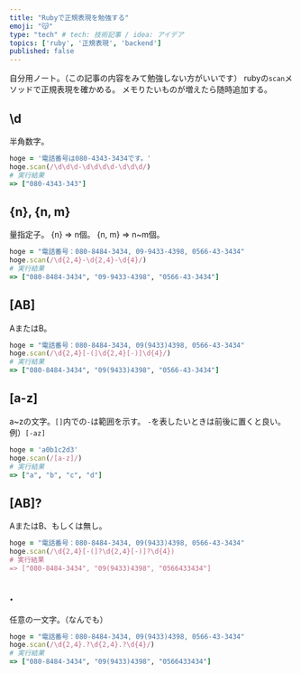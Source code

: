 ```yaml
---
title: "Rubyで正規表現を勉強する"
emoji: "😽"
type: "tech" # tech: 技術記事 / idea: アイデア
topics: ['ruby', '正規表現', 'backend']
published: false
---
```

自分用ノート。（この記事の内容をみて勉強しない方がいいです）
rubyの`scan`メソッドで正規表現を確かめる。
メモりたいものが増えたら随時追加する。
## \d
半角数字。
```ruby
hoge = '電話番号は080-4343-3434です。'
hoge.scan(/\d\d\d-\d\d\d\d-\d\d\d/)
# 実行結果
=> ["080-4343-343"]
```
## {n}, {n, m}
量指定子。
{n} => n個。
{n, m} => n~m個。
```ruby
hoge = "電話番号：080-8484-3434, 09-9433-4398, 0566-43-3434"
hoge.scan(/\d{2,4}-\d{2,4}-\d{4}/)
# 実行結果
=> ["080-8484-3434", "09-9433-4398", "0566-43-3434"]
```
## [AB]
AまたはB。
```ruby
hoge = "電話番号：080-8484-3434, 09(9433)4398, 0566-43-3434"
hoge.scan(/\d{2,4}[-(]\d{2,4}[-)]\d{4}/)
# 実行結果
=> ["080-8484-3434", "09(9433)4398", "0566-43-3434"]
```
## [a-z]
a~zの文字。`[]`内での`-`は範囲を示す。
`-`を表したいときは前後に置くと良い。
例）`[-az]`
```ruby
hoge = 'a0b1c2d3'
hoge.scan(/[a-z]/)
# 実行結果
=> ["a", "b", "c", "d"]
```
## [AB]?
AまたはB、もしくは無し。
```ruby
hoge = "電話番号：080-8484-3434, 09(9433)4398, 0566-43-3434"
hoge.scan(/\d{2,4}[-(]?\d{2,4}[-)]?\d{4})
# 実行結果
=> ["080-8484-3434", "09(9433)4398", "0566433434"]
```
## .
任意の一文字。（なんでも）
```ruby
hoge = "電話番号：080-8484-3434, 09(9433)4398, 0566-43-3434"
hoge.scan(/\d{2,4}.?\d{2,4}.?\d{4}/)
# 実行結果
=> ["080-8484-3434", "09(9433)4398", "0566433434"]
```
